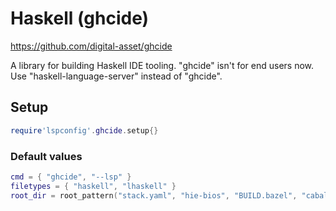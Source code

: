 # Haskell (ghcide)

https://github.com/digital-asset/ghcide

A library for building Haskell IDE tooling.
"ghcide" isn't for end users now. Use "haskell-language-server" instead of "ghcide".


## Setup

```lua
require'lspconfig'.ghcide.setup{}
```


### Default values

```lua
cmd = { "ghcide", "--lsp" }
filetypes = { "haskell", "lhaskell" }
root_dir = root_pattern("stack.yaml", "hie-bios", "BUILD.bazel", "cabal.config", "package.yaml")
```




